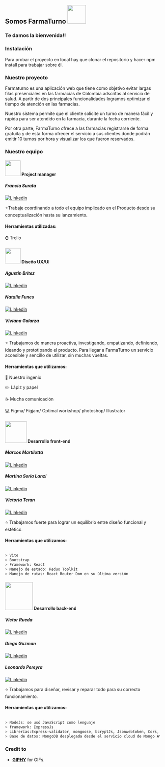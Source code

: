 <h2> Somos FarmaTurno
<img src="https://media.giphy.com/media/LnQjpWaON8nhr21vNW/giphy.gif" width="60"> </h2>

<h3>Te damos la bienvenida!! </h3> 

<h3>Instalación </h3> 
Para probar el proyecto en local hay que clonar el repositorio y hacer npm install para trabajar sobre él.
<h3>Nuestro proyecto </h3> 

 Farmaturno es una aplicación web que tiene como objetivo evitar largas filas presenciales en las farmacias de Colombia adscritas al servicio de salud. A partir de dos principales funcionalidades logramos optimizar el tiempo de atención en las farmacias.

Nuestro sistema permite que el cliente solicite un turno de manera fácil y rápida para ser atendido en la farmacia, durante la fecha corriente. 

Por otra parte, FarmaTurno ofrece a las farmacias registrarse de forma gratuita y de esta forma ofrecer el servicio a sus clientes donde podrán emitir 10 turnos por hora y visualizar los que fueron reservados. 

<h3>Nuestro equipo </h3> 
 
<h4> <img src="https://media.giphy.com/media/fYSnHlufseco8Fh93Z/giphy.gif" width="50"> Project manager </h4> 
  
 <h5>Francia Surata</h5> 

 [![Linkedin](https://img.shields.io/badge/-FranciaSurata-blue?style=flat&logo=Linkedin&logoColor=white)](https://www.linkedin.com/in/franciasurata)
  
 ⭐️Trabaje coordinando a todo el equipo implicado en el Producto desde su conceptualización hasta su lanzamiento.
 
 <h4>Herramientas utilizadas:</h4>
 
 ⌚ Trello



 <h4><img src="https://media.giphy.com/media/WUlplcMpOCEmTGBtBW/giphy.gif" width="50"> Diseño UX/UI</h4> 

<h5>Agustin Britez</h5> 

[![Linkedin](https://img.shields.io/badge/-AgustinBritez-blue?style=flat&logo=Linkedin&logoColor=white)](https://www.linkedin.com/in/agustin-britez-)

<h5>Natalia Funes</h5> 

[![Linkedin](https://img.shields.io/badge/-NataliaFunes-blue?style=flat&logo=Linkedin&logoColor=white)](https://www.linkedin.com/in/natalia-funes-)


<h5>Viviana Galarza</h5> 

[![Linkedin](https://img.shields.io/badge/-VivianaGalarza-blue?style=flat&logo=Linkedin&logoColor=white)](https://www.linkedin.com/in/vivianagalarza)


⭐️ Trabajamos de manera proactiva, investigando, empatizando, definiendo, ideando y prototipando el producto. Para llegar a FarmaTurno un servicio accesible y sencillo de utilizar, sin muchas vueltas.

<h4>Herramientas que utilizamos:</h4> 
 
 🚀 Nuestro ingenio
 
✏️ Lápiz y papel

☕ Mucha comunicación 

💻 Figma/ Figjam/ Optimal workshop/ photoshop/ Illustrator
<br>

<h4><img src="https://i.pinimg.com/originals/e4/26/70/e426702edf874b181aced1e2fa5c6cde.gif" width="70" /> Desarrollo front-end</h4>

<h5>Marcos Martilotta</h5> 

[![Linkedin](https://img.shields.io/badge/-MarcosMartilotta-blue?style=flat&logo=Linkedin&logoColor=white)](https://www.linkedin.com/in/marcos-octavio-martilotta-450a621a6)


<h5>Martina Soria Lanzi</h5> 

[![Linkedin](https://img.shields.io/badge/-MartinaSoriaLanzi-blue?style=flat&logo=Linkedin&logoColor=white)](https://www.linkedin.com/in/martina-soria-lanzi-4004371b8/)


<h5>Victoria Teran</h5> 

[![Linkedin](https://img.shields.io/badge/-VictoriaTeran-blue?style=flat&logo=Linkedin&logoColor=white)](https://www.linkedin.com/in/victoria-t-026656103/)


⭐️ Trabajamos fuerte para lograr un equilibrio entre diseño funcional y estético. 

<h4>Herramientas que utilizamos:</h4>

````bash

> Vite
> Bootstrap
> Framework: React
> Manejo de estado: Redux Toolkit
> Manejo de rutas: React Router Dom en su última versión 
````


<h4> <img src="https://media.giphy.com/media/836HiJc7pgzy8iNXCn/giphy.gif" width="90"/> Desarrollo back-end </h4>

<h5>Victor Rueda</h5> 

[![Linkedin](https://img.shields.io/badge/-VictorRueda-blue?style=flat&logo=Linkedin&logoColor=white)](https://www.linkedin.com/in/victorrueda10/)


<h5>Diego Guzman </h5> 

[![Linkedin](https://img.shields.io/badge/-DiegoGuzman-blue?style=flat&logo=Linkedin&logoColor=white)](https://www.linkedin.com/in/diego-guzman-sanabria-001872215)


<h5>Leonardo Pereyra</h5> 

[![Linkedin](https://img.shields.io/badge/-LeonardoPereyra-blue?style=flat&logo=Linkedin&logoColor=white)](https://www.linkedin.com/in/leonardofrancopereyravelarde/)

⭐️ Trabajamos para diseñar, revisar y reparar todo para su correcto funcionamiento.

<h4>Herramientas que utilizamos:</h4>

````bash

> NodeJs: se usó JavaScript como lenguaje
> framework: ExpressJs
> Librerías:Express-validator, mongoose, bcryptJs, Jsonwebtoken, Cors, Dotenv, node-cron, ColorsJs, Morgan, moment
> Base de datos: MongoDB desplegada desde el servicio cloud de Mongo Atlas
````
 

<!-- Credit -->
### Credit to 
- [**GIPHY**](https://giphy.com/) for GIFs. 
 

 
